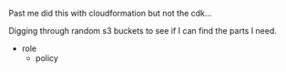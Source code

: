 Past me did this with cloudformation but not the cdk...


Digging through random s3 buckets to see if I can find the parts I need.


- role
    - policy
